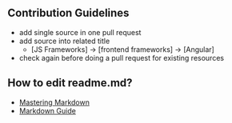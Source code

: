 ## Contribution Guidelines
* add single source in one pull request
* add source into related title
  * [JS Frameworks] -> [frontend frameworks] -> [Angular]
* check again before doing a pull request for existing resources

## How to edit readme.md?
* [Mastering Markdown](https://guides.github.com/features/mastering-markdown/)
* [Markdown Guide](https://www.markdownguide.org/)
